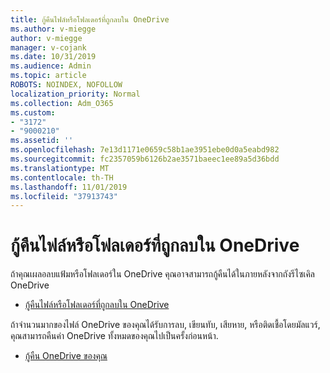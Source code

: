 ```yaml
---
title: กู้คืนไฟล์หรือโฟลเดอร์ที่ถูกลบใน OneDrive
ms.author: v-miegge
author: v-miegge
manager: v-cojank
ms.date: 10/31/2019
ms.audience: Admin
ms.topic: article
ROBOTS: NOINDEX, NOFOLLOW
localization_priority: Normal
ms.collection: Adm_O365
ms.custom:
- "3172"
- "9000210"
ms.assetid: ''
ms.openlocfilehash: 7e13d1171e0659c58b1ae3951ebe0d0a5eabd982
ms.sourcegitcommit: fc2357059b6126b2ae3571baeec1ee89a5d36bdd
ms.translationtype: MT
ms.contentlocale: th-TH
ms.lasthandoff: 11/01/2019
ms.locfileid: "37913743"
---
```

# <a name="restore-deleted-files-or-folders-in-onedrive"></a>กู้คืนไฟล์หรือโฟลเดอร์ที่ถูกลบใน OneDrive

ถ้าคุณเผลอลบแฟ้มหรือโฟลเดอร์ใน OneDrive คุณอาจสามารถกู้คืนได้ในภายหลังจากถังรีไซเคิล OneDrive

* [กู้คืนไฟล์หรือโฟลเดอร์ที่ถูกลบใน OneDrive](https://support.office.com/article/restore-deleted-files-or-folders-in-onedrive-949ada80-0026-4db3-a953-c99083e6a84f)

ถ้าจำนวนมากของไฟล์ OneDrive ของคุณได้รับการลบ, เขียนทับ, เสียหาย, หรือติดเชื้อโดยมัลแวร์, คุณสามารถคืนค่า OneDrive ทั้งหมดของคุณไปเป็นครั้งก่อนหน้า.

* [กู้คืน OneDrive ของคุณ](https://support.office.com/article/Restore-your-OneDrive-fa231298-759d-41cf-bcd0-25ac53eb8a15)
